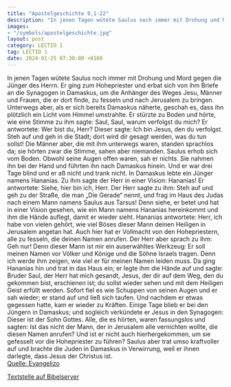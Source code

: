 ```yaml
---
title: "Apostelgeschichte 9,1-22"
description: "In jenen Tagen wütete Saulus noch immer mit Drohung und Mord gegen die Jünger des Herrn. Er ging zum Hohepriester und erbat sich von ihm Briefe an die Synagogen in Damaskus, um die Anhänger des Weges Jesu, Männer und Frauen, die er dort finde, zu fesseln und nach Jerusalem zu bri...."
images:
- "/symbols/apostelgeschichte.jpg"
layout: post
category: LECTIO 1
tag: LECTIO 1
date: 2024-01-25 07:30:00 +0100
---
```

In jenen Tagen wütete Saulus noch immer mit Drohung und Mord gegen die Jünger des Herrn. Er ging zum Hohepriester
und erbat sich von ihm Briefe an die Synagogen in Damaskus, um die Anhänger des Weges Jesu, Männer und Frauen, die er dort finde, zu fesseln und nach Jerusalem zu bringen.<!--more-->
Unterwegs aber, als er sich bereits Damaskus näherte, geschah es, dass ihn plötzlich ein Licht vom Himmel umstrahlte.
Er stürzte zu Boden und hörte, wie eine Stimme zu ihm sagte: Saul, Saul, warum verfolgst du mich?
Er antwortete: Wer bist du, Herr? Dieser sagte: Ich bin Jesus, den du verfolgst.
Steh auf und geh in die Stadt; dort wird dir gesagt werden, was du tun sollst!
Die Männer aber, die mit ihm unterwegs waren, standen sprachlos da; sie hörten zwar die Stimme, sahen aber niemanden.
Saulus erhob sich vom Boden. Obwohl seine Augen offen waren, sah er nichts. Sie nahmen ihn bei der Hand und führten ihn nach Damaskus hinein.
Und er war drei Tage blind und er aß nicht und trank nicht.
In Damaskus lebte ein Jünger namens Hananias. Zu ihm sagte der Herr in einer Vision: Hananias! Er antwortete: Siehe, hier bin ich, Herr.
Der Herr sagte zu ihm: Steh auf und geh zu der Straße, die man „Die Gerade“ nennt, und frag im Haus des Judas nach einem Mann namens Saulus aus Tarsus! Denn siehe, er betet
und hat in einer Vision gesehen, wie ein Mann namens Hananias hereinkommt und ihm die Hände auflegt, damit er wieder sieht.
Hananias antwortete: Herr, ich habe von vielen gehört, wie viel Böses dieser Mann deinen Heiligen in Jerusalem angetan hat.
Auch hier hat er Vollmacht von den Hohepriestern, alle zu fesseln, die deinen Namen anrufen.
Der Herr aber sprach zu ihm: Geh nur! Denn dieser Mann ist mir ein auserwähltes Werkzeug: Er soll meinen Namen vor Völker und Könige und die Söhne Israels tragen.
Denn ich werde ihm zeigen, wie viel er für meinen Namen leiden muss.
Da ging Hananias hin und trat in das Haus ein; er legte ihm die Hände auf und sagte: Bruder Saul, der Herr hat mich gesandt, Jesus, der dir auf dem Weg, den du gekommen bist, erschienen ist; du sollst wieder sehen und mit dem Heiligen Geist erfüllt werden.
Sofort fiel es wie Schuppen von seinen Augen und er sah wieder; er stand auf und ließ sich taufen.
Und nachdem er etwas gegessen hatte, kam er wieder zu Kräften. Einige Tage blieb er bei den Jüngern in Damaskus;
und sogleich verkündete er Jesus in den Synagogen: Dieser ist der Sohn Gottes.
Alle, die es hörten, waren fassungslos und sagten: Ist das nicht der Mann, der in Jerusalem alle vernichten wollte, die diesen Namen anrufen? Und ist er nicht auch hierhergekommen, um sie gefesselt vor die Hohepriester zu führen?
Saulus aber trat umso kraftvoller auf und brachte die Juden in Damaskus in Verwirrung, weil er ihnen darlegte, dass Jesus der Christus ist.<br>
[Quelle: Evangelizo](https://evangeliumtagfuertag.org/DE/gospel)

[Textstelle auf Bibelserver](https://www.bibleserver.com/EU/Apostelgeschichte9,1-22)
